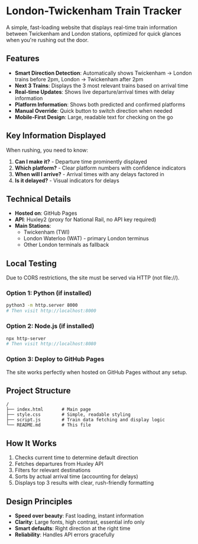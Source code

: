 # London-Twickenham Train Tracker

A simple, fast-loading website that displays real-time train information between Twickenham and London stations, optimized for quick glances when you're rushing out the door.

## Features

- **Smart Direction Detection**: Automatically shows Twickenham → London trains before 2pm, London → Twickenham after 2pm
- **Next 3 Trains**: Displays the 3 most relevant trains based on arrival time
- **Real-time Updates**: Shows live departure/arrival times with delay information
- **Platform Information**: Shows both predicted and confirmed platforms
- **Manual Override**: Quick button to switch direction when needed
- **Mobile-First Design**: Large, readable text for checking on the go

## Key Information Displayed

When rushing, you need to know:
1. **Can I make it?** - Departure time prominently displayed
2. **Which platform?** - Clear platform numbers with confidence indicators
3. **When will I arrive?** - Arrival times with any delays factored in
4. **Is it delayed?** - Visual indicators for delays

## Technical Details

- **Hosted on**: GitHub Pages
- **API**: Huxley2 (proxy for National Rail, no API key required)
- **Main Stations**: 
  - Twickenham (TWI)
  - London Waterloo (WAT) - primary London terminus
  - Other London terminals as fallback

## Local Testing

Due to CORS restrictions, the site must be served via HTTP (not file://).

### Option 1: Python (if installed)
```bash
python3 -m http.server 8000
# Then visit http://localhost:8000
```

### Option 2: Node.js (if installed)
```bash
npx http-server
# Then visit http://localhost:8080
```

### Option 3: Deploy to GitHub Pages
The site works perfectly when hosted on GitHub Pages without any setup.

## Project Structure

```
/
├── index.html       # Main page
├── style.css        # Simple, readable styling
├── script.js        # Train data fetching and display logic
└── README.md        # This file
```

## How It Works

1. Checks current time to determine default direction
2. Fetches departures from Huxley API
3. Filters for relevant destinations
4. Sorts by actual arrival time (accounting for delays)
5. Displays top 3 results with clear, rush-friendly formatting

## Design Principles

- **Speed over beauty**: Fast loading, instant information
- **Clarity**: Large fonts, high contrast, essential info only
- **Smart defaults**: Right direction at the right time
- **Reliability**: Handles API errors gracefully